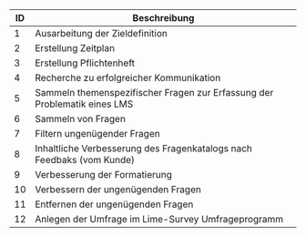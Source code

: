  ID | Beschreibung | 
----|--------------|
 1| Ausarbeitung der Zieldefinition | 
 2| Erstellung Zeitplan | 
 3|Erstellung Pflichtenheft | 
 4|Recherche zu erfolgreicher Kommunikation | 
 5|Sammeln themenspezifischer Fragen zur Erfassung der Problematik eines LMS |  
 6|Sammeln von Fragen |
 7|Filtern ungenügender Fragen |
 8|Inhaltliche Verbesserung des Fragenkatalogs nach Feedbaks (vom Kunde)| 
 9|Verbesserung der Formatierung | 
 10|Verbessern der ungenügenden Fragen | 
 11|Entfernen der ungenügenden Fragen |
 12|Anlegen der Umfrage im Lime-Survey Umfrageprogramm |
